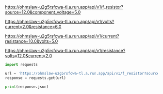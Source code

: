 

https://ohmslaw-u2g5rsfcwa-tl.a.run.app/api/v1/f_resistor?source=12.0&component_voltage=5.0

https://ohmslaw-u2g5rsfcwa-tl.a.run.app/api/v1/volts?current=2.0&resistance=6.0

https://ohmslaw-u2g5rsfcwa-tl.a.run.app/api/v1/current?resistance=10.0&volts=5.0

https://ohmslaw-u2g5rsfcwa-tl.a.run.app/api/v1/resistance?volts=12.0&current=2.0



```python
import requests

url = 'https://ohmslaw-u2g5rsfcwa-tl.a.run.app/api/v1/f_resistor?source=12.0&component_voltage=5.0'
response = requests.get(url)

print(response.json)
```
